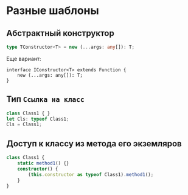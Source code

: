 Разные шаблоны
==============

Абстрактный конструктор
-----------------------

```typescript
type TConstructor<T> = new (...args: any[]): T;
```

Еще вариант:

```
interface IConstructor<T> extends Function {
	new (...args: any[]): T;
}
```

Тип `Ссылка на класс`
---------------------

```typescript
class Class1 { }
let Cls: typeof Class1;
Cls = Class1;
```

Доступ к классу из метода его экземляров
----------------------------------------

```typescript
class Class1 {
    static method1() {}
    constructor() {
        (this.constructor as typeof Class1).method1();
    }
}
```
